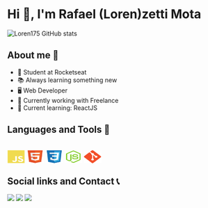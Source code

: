 # Hi 👋, I'm Rafael (Loren)zetti Mota 

![Loren175 GitHub stats](https://github-readme-stats.vercel.app/api?username=loren175&show_icons=true&theme=radical)

## About me 🔎
- 🚀 Student at Rocketseat 
- 📚 Always learning something new
- 🖥 Web Developer
- 💼 Currently working with Freelance
- 📖 Current learning: ReactJS

## Languages and Tools 💯
<div style="display: inline_block"><br>
  <img align="center" alt="Rafa-Js" height="30" width="40" src="https://raw.githubusercontent.com/devicons/devicon/master/icons/javascript/javascript-plain.svg">
  <img align="center" alt="Rafa-HTML" height="30" width="40" src="https://raw.githubusercontent.com/devicons/devicon/master/icons/html5/html5-original.svg">
  <img align="center" alt="Rafa-CSS" height="30" width="40" src="https://raw.githubusercontent.com/devicons/devicon/master/icons/css3/css3-original.svg">
  <img align="center" alt="Rafa-Node" height="30" width="40" src="https://raw.githubusercontent.com/devicons/devicon/master/icons/nodejs/nodejs-original.svg">
  <img align="center" alt="Rafa-Git" height="30" width="40" src="https://raw.githubusercontent.com/devicons/devicon/master/icons/git/git-original.svg">
  <!-- <img align="right" alt="Rafa-pic" height="150" style="border-radius:50px;" src="https://avatars.githubusercontent.com/u/113457063?v=4"> -->
  <link rel="stylesheet" href="https://cdn.jsdelivr.net/gh/devicons/devicon@v2.15.1/devicon.min.css">
</div>
  
  ## Social links and Contact 📞
 
<div> 
  <a href="https://www.instagram.com/mota.rafalel/" target="_blank"><img src="https://img.shields.io/badge/-Instagram-%23E4405F?style=for-the-badge&logo=instagram&logoColor=white" target="_blank"></a>
  <a href = "mailto:rafael.loren175@gmail.com"><img src="https://img.shields.io/badge/-Gmail-%23333?style=for-the-badge&logo=gmail&logoColor=white" target="_blank"></a>
  <a href="https://www.linkedin.com/in/rafael-mota-084825211/" target="_blank"><img src="https://img.shields.io/badge/-LinkedIn-%230077B5?style=for-the-badge&logo=linkedin&logoColor=white" target="_blank"></a> 
  
</div>
